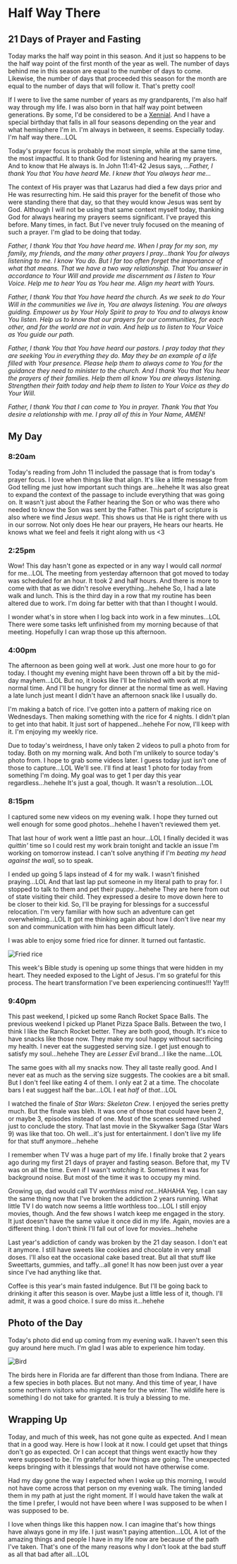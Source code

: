 # Half Way There

## 21 Days of Prayer and Fasting

Today marks the half way point in this season. And it just so happens to be the half way point of the first month of the year as well. The number of days behind me in this season are equal to the number of days to come. Likewise, the number of days that proceeded this season for the month are equal to the number of days that will follow it. That's pretty cool!

If I were to live the same number of years as my grandparents, I'm also half way through my life. I was also born in that half way point between generations. By some, I'd be considered to be a [Xennial](https://en.wikipedia.org/wiki/Xennials). And I have a special birthday that falls in all four seasons depending on the year and what hemisphere I'm in. I'm always in between, it seems. Especially today. I'm half way there...LOL

Today's prayer focus is probably the most simple, while at the same time, the most impactful. It to thank God for listening and hearing my prayers. And to know that He always is. In John 11:41-42 Jesus says, *...Father, I thank You that You have heard Me. I knew that You always hear me...*

The context of His prayer was that Lazarus had died a few days prior and He was resurrecting him. He said this prayer for the benefit of those who were standing there that day, so that they would know Jesus was sent by God. Although I will not be using that same context myself today, thanking God for always hearing my prayers seems significant. I've prayed this before. Many times, in fact. But I've never truly focused on the meaning of such a prayer. I'm glad to be doing that today.

*Father, I thank You that You have heard me. When I pray for my son, my family, my friends, and the many other prayers I pray...thank You for always listening to me. I know You do. But I far too often forget the importance of what that means. That we have a two way relationship. That You answer in accordance to Your Will and provide me discernment as I listen to Your Voice. Help me to hear You as You hear me. Align my heart with Yours.*

*Father, I thank You that You have heard the church. As we seek to do Your Will in the communities we live in, You are always listening. You are always guiding. Empower us by Your Holy Spirit to pray to You and to always know You listen. Help us to know that our prayers for our communities, for each other, and for the world are not in vain. And help us to listen to Your Voice as You guide our path.*

*Father, I thank You that You have heard our pastors. I pray today that they are seeking You in everything they do. May they be an example of a life filled with Your presence. Please help them to always come to You for the guidance they need to minister to the church. And I thank You that You hear the prayers of their families. Help them all know You are always listening. Strengthen their faith today and help them to listen to Your Voice as they do Your Will.*

*Father, I thank You that I can come to You in prayer. Thank You that You desire a relationship with me. I pray all of this in Your Name, AMEN!*

## My Day

### 8:20am

Today's reading from John 11 included the passage that is from today's prayer focus. I love when things like that align. It's like a little message from God telling me just how important such things are...hehehe It was also great to expand the context of the passage to include everything that was going on. It wasn't just about the Father hearing the Son or who was there who needed to know the Son was sent by the Father. This part of scripture is also where we find *Jesus wept*. This shows us that He is right there with us in our sorrow. Not only does He hear our prayers, He hears our hearts. He knows what we feel and feels it right along with us <3

### 2:25pm

Wow! This day hasn't gone as expected or in any way I would call *normal* for me...LOL The meeting from yesterday afternoon that got moved to today was scheduled for an hour. It took 2 and half hours. And there is more to come with that as we didn't resolve everything...hehehe So, I had a late walk and lunch. This is the third day in a row that my routine has been altered due to work. I'm doing far better with that than I thought I would.

I wonder what's in store when I log back into work in a few minutes...LOL There were some tasks left unfinished from my morning because of that meeting. Hopefully I can wrap those up this afternoon.

### 4:00pm

The afternoon as been going well at work. Just one more hour to go for today. I thought my evening might have been thrown off a bit by the mid-day mayhem...LOL But no, it looks like I'll be finished with work at my normal time. And I'll be hungry for dinner at the normal time as well. Having a late lunch just meant I didn't have an afternoon snack like I usually do.

I'm making a batch of rice. I've gotten into a pattern of making rice on Wednesdays. Then making something with the rice for 4 nights. I didn't plan to get into that habit. It just sort of happened...hehehe For now, I'll keep with it. I'm enjoying my weekly rice.

Due to today's weirdness, I have only taken 2 videos to pull a photo from for today. Both on my morning walk. And both I'm unlikely to source today's photo from. I hope to grab some videos later. I guess today just isn't one of those to capture...LOL We'll see. I'll find at least 1 photo for today from something I'm doing. My goal was to get 1 per day this year regardless...hehehe It's just a goal, though. It wasn't a resolution...LOL

### 8:15pm

I captured some new videos on my evening walk. I hope they turned out well enough for some good photos...hehehe I haven't reviewed them yet.

That last hour of work went a little past an hour...LOL I finally decided it was *quittin'* time so I could rest my work brain tonight and tackle an issue I'm working on tomorrow instead. I can't solve anything if I'm *beating my head against the wall*, so to speak.

I ended up going 5 laps instead of 4 for my walk. I wasn't finished praying...LOL And that last lap put someone in my literal path to pray for. I stopped to talk to them and pet their puppy...hehehe They are here from out of state visiting their child. They expressed a desire to move down here to be closer to their kid. So, I'll be praying for blessings for a successful relocation. I'm very familiar with how such an adventure can get overwhelming...LOL It got me thinking again about how I don't live near my son and communication with him has been difficult lately.

I was able to enjoy some fried rice for dinner. It turned out fantastic.

![Fried rice](./media/IMG_5179.jpeg)

This week's Bible study is opening up some things that were hidden in my heart. They needed exposed to the Light of Jesus. I'm so grateful for this process. The heart transformation I've been experiencing continues!!! Yay!!!

### 9:40pm

This past weekend, I picked up some Ranch Rocket Space Balls. The previous weekend I picked up Planet Pizza Space Balls. Between the two, I think I like the Ranch Rocket better. They are both good, though. It's nice to have snacks like those now. They make my soul happy without sacrificing my health. I never eat the suggested serving size. I get just enough to satisfy my soul...hehehe They are *Lesser Evil* brand...I like the name...LOL

The same goes with all my snacks now. They all taste really good. And I never eat as much as the serving size suggests. The cookies are a bit small. But I don't feel like eating 4 of them. I only eat 2 at a time. The chocolate bars I eat suggest half the bar...LOL I eat *half* of *that*...LOL

I watched the finale of *Star Wars: Skeleton Crew*. I enjoyed the series pretty much. But the finale was bleh. It was one of those that could have been 2, or maybe 3, episodes instead of one. Most of the scenes seemed rushed just to conclude the story. That last movie in the Skywalker Saga (Star Wars 9) was like that too. Oh well...it's just for entertainment. I don't live my life for that stuff anymore...hehehe

I remember when TV was a huge part of my life. I finally broke that 2 years ago during my first 21 days of prayer and fasting season. Before that, my TV was on all the time. Even if I wasn't *watching* it. Sometimes it was for background noise. But most of the time it was to occupy my mind.

Growing up, dad would call TV *worthless mind rot*...HAHAHA Yep, I can say the same thing now that I've broken the addiction 2 years running. What little TV I do watch now seems a little worthless too...LOL I still enjoy movies, though. And the few shows I watch keep me engaged in the story. It just doesn't have the same value it once did in my life. Again, movies are a different thing. I don't think I'll fall out of love for movies...hehehe

Last year's addiction of candy was broken by the 21 day season. I don't eat it anymore. I still have sweets like cookies and chocolate in very small doses. I'll also eat the occasional cake based treat. But all that stuff like Sweettarts, gummies, and taffy...all gone! It has now been just over a year since I've had anything like that.

Coffee is this year's main fasted indulgence. But I'll be going back to drinking it after this season is over. Maybe just a little less of it, though. I'll admit, it was a good choice. I sure do miss it...hehehe

## Photo of the Day

Today's photo did end up coming from my evening walk. I haven't seen this guy around here much. I'm glad I was able to experience him today.

![Bird](./media/IMG_5183.jpeg)

The birds here in Florida are far different than those from Indiana. There are a few species in both places. But not many. And this time of year, I have some northern visitors who migrate here for the winter. The wildlife here is something I do not take for granted. It is truly a blessing to me.

## Wrapping Up

Today, and much of this week, has not gone quite as expected. And I mean that in a good way. Here is how I look at it now. I could get upset that things don't go as expected. Or I can accept that things went exactly how they were supposed to be. I'm grateful for how things are going. The unexpected keeps bringing with it blessings that would not have otherwise come.

Had my day gone the way I expected when I woke up this morning, I would not have come across that person on my evening walk. The timing landed them in my path at just the right moment. If I would have taken the walk at the time I prefer, I would not have been where I was supposed to be when I was supposed to be.

I love when things like this happen now. I can imagine that's how things have always gone in my life. I just wasn't paying attention...LOL A lot of the amazing things and people I have in my life now are because of the path I've taken. That's one of the many reasons why I don't look at the bad stuff as all that bad after all...LOL